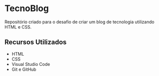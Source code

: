 # TecnoBlog

Repositório criado para o desafio de criar um blog de tecnologia utilizando HTML e CSS.

## Recursos Utilizados

- HTML
- CSS
- Visual Studio Code
- Git e GitHub
